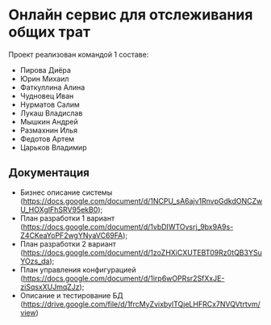 # Онлайн сервис для отслеживания общих трат 
Проект реализован командой 1 составе:  
* Пирова Диёра  
* Юрин Михаил  
* Фаткуллина Алина  
* Чудновец Иван  
* Нурматов Салим  
* Лукаш Владислав  
* Мышкин Андрей  
* Размахнин Илья  
* Федотов Артем  
* Царьков Владимир  

## Документация
* Бизнес описание системы (https://docs.google.com/document/d/1NCPU_sA6ajv1RnvpGdkdONCZwU_HOXgIFhSRV95ekB0);
* План разработки 1 вариант (https://docs.google.com/document/d/1vbDIWTOvsrj_9bx9A9s-Z4CKeaYoPF2wgYNyaVC69FA);
* План разработки 2 вариант (https://docs.google.com/document/d/1zoZHXiCXUTEBT09Rz0tQB3YSuYOzs_da);
* План управления конфигурацией (https://docs.google.com/document/d/1irp6wOPRsr2SfXxJE-ziSqsxXUJmqZJz);
* Описание и тестирование БД (https://drive.google.com/file/d/1frcMyZvixbylTQjeLHFRCx7NVQVtrtvm/view)
